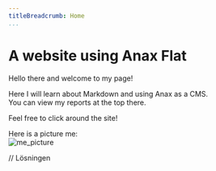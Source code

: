 ```yaml
---
titleBreadcrumb: Home
...
```

A website using Anax Flat
===============================

Hello there and welcome to my page!

Here I will learn about Markdown and using Anax as a CMS.  
You can view my reports at the top there.

Feel free to click around the site!

Here is a picture me:  
![me_picture](img/me.png "Picture of Lösningen")


// Lösningen
